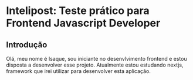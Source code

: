 # Intelipost: Teste prático para Frontend Javascript Developer

## Introdução
Olá, meu nome é Isaque, sou iniciante no desenvlvimento frontend e estou disposta a desenvolver esse projeto. Atualmente estou estudando nextjs, framework que irei utilizar para desenvolver esta aplicação.